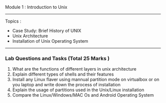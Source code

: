 Module 1 : Introduction to Unix

-----------------------------------------

Topics : 
+ Case Study: Brief History of UNIX
+ Unix Architecture
+ Installation of Unix Operating System

---------------------------------------





### Lab Questions and Tasks (Total 25 Marks ) 

1. What are the functions of different layers in unix architecture
2. Explain different types of shells and their features 
3. Install any Linux flaver using mannual partition mode on virtualbox or on you laptop and write down the process of installation
4. Explain the usage of partitions used in the Unix/Linux installation
5. Compare the Linux/Windows/MAC Os and Android Operating System